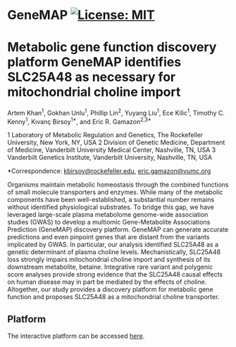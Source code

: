 # GeneMAP [![License: MIT](https://img.shields.io/badge/License-MIT-yellow.svg)](https://github.com/gamazonlab/GeneMAP/blob/master/LICENSE) 

# Metabolic gene function discovery platform GeneMAP identifies SLC25A48 as necessary for mitochondrial choline import 

Artem Khan<sup>1</sup>, Gokhan Unlu<sup>1</sup>, Phillip Lin<sup>2</sup>, Yuyang Liu<sup>1</sup>, Ece Kilic<sup>1</sup>, Timothy C. Kenny<sup>1</sup>, 
Kıvanç Birsoy<sup>1*</sup>, and Eric R. Gamazon<sup>2,3*</sup>

1 Laboratory of Metabolic Regulation and Genetics, The Rockefeller University, New York, NY, USA
2 Division of Genetic Medicine, Department of Medicine, Vanderbilt University Medical Center, Nashville, TN, USA
3 Vanderbilt Genetics Institute, Vanderbilt University, Nashville, TN, USA

*Correspondence: kbirsoy@rockefeller.edu, eric.gamazon@vumc.org

Organisms maintain metabolic homeostasis through the combined functions of small molecule transporters and enzymes. While many of the metabolic components have been well-established, a substantial number remains without identified physiological substrates. To bridge this gap, we have leveraged large-scale plasma metabolome genome-wide association studies (GWAS) to develop a multiomic Gene-Metabolite Associations Prediction (GeneMAP) discovery platform. GeneMAP can generate accurate predictions and even pinpoint genes that are distant from the variants implicated by GWAS. In particular, our analysis identified SLC25A48 as a genetic determinant of plasma choline levels. Mechanistically, SLC25A48 loss strongly impairs mitochondrial choline import and synthesis of its downstream metabolite, betaine. Integrative rare variant and polygenic score analyses provide strong evidence that the SLC25A48 causal effects on human disease may in part be mediated by the effects of choline. Altogether, our study provides a discovery platform for metabolic gene function and proposes SLC25A48 as a mitochondrial choline transporter.

## Platform

The interactive platform can be accessed [here](https://gamazonlab.shinyapps.io/GeneMAP/).

